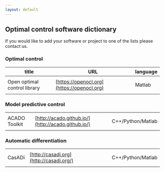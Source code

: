 ```yaml
---
layout: default
---
```


## Optimal control software dictionary

If you would like to add your software or project to one of the lists please contact us.

### Optimal control

|           title              |        URL                                 | language   |
|------------------------------|--------------------------------------------|---|
|                              |                                            |         |
| Open optimal control library | [https://openocl.org](https://openocl.org) | Matlab  |
|                              |                                            |         |

### Model predictive control

|                              |                     |   |
|------------------------------|---------------------|---|
|                              |                                                    |                    |
| ACADO Toolkit                | [http://acado.github.io/](http://acado.github.io/) | C++/Python/Matlab  |
|                              |                                                    |                    |

### Automatic differentiation

|                              |                     |   |
|------------------------------|---------------------|---|
|                              |                                                    |                    |
| CasADi                       | [http://casadi.org](http://casadi.org/)            | C++/Python/Matlab  |
|                              |                                                    |                    |
